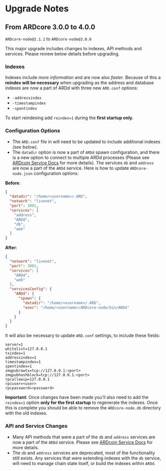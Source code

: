 # Upgrade Notes

## From ARDcore 3.0.0 to 4.0.0

`ARDcore-node@2.1.1` to `ARDcore-node@3.0.0`

This major upgrade includes changes to indexes, API methods and services. Please review below details before upgrading.

### Indexes

Indexes include *more information* and are now also *faster*. Because of this a **reindex will be necessary** when upgrading as the address and database indexes are now a part of ARDd with three new `ARD.conf` options:
- `-addressindex`
- `-timestampindex`
- `-spentindex`

To start reindexing add `reindex=1` during the **first startup only**.

### Configuration Options

- The `ARD.conf` file in will need to be updated to include additional indexes *(see below)*.
- The `datadir` option is now a part of `ARDd` spawn configuration, and there is a new option to connect to multiple ARDd processes (Please see [ARDcoin Service Docs](services/ARDd.md) for more details). The services `db` and `address` are now a part of the `ARDd` service. Here is how to update `ARDcore-node.json` configuration options:

**Before**:
```json
{
  "datadir": "/home/<username>/.ARD",
  "network": "livenet",
  "port": 3001,
  "services": [
    "address",
    "ARDd",
    "db",
    "web"
  ]
}
```

**After**:
```json
{
  "network": "livenet",
  "port": 3001,
  "services": [
    "ARDd",
    "web"
  ],
  "servicesConfig": {
    "ARDd": {
      "spawn": {
        "datadir": "/home/<username>/.ARD",
        "exec": "/home/<username>/ARDcore-node/bin/ARDd"
      }
    }
  }
}
```

It will also be necessary to update `ARD.conf` settings, to include these fields:
```
server=1
whitelist=127.0.0.1
txindex=1
addressindex=1
timestampindex=1
spentindex=1
zmqpubrawtx=tcp://127.0.0.1:<port>
zmqpubhashblock=tcp://127.0.0.1:<port>
rpcallowip=127.0.0.1
rpcuser=<user>
rpcpassword=<password>
```

**Important**: Once changes have been made you'll also need to add the `reindex=1` option **only for the first startup** to regenerate the indexes. Once this is complete you should be able to remove the `ARDcore-node.db` directory with the old indexes.

### API and Service Changes
- Many API methods that were a part of the `db` and `address` services are now a part of the `ARDd` service. Please see [ARDcoin Service Docs](services/ARDd.md) for more details.
- The `db` and `address` services are deprecated, most of the functionality still exists. Any services that were extending indexes with the `db` service, will need to manage chain state itself, or build the indexes within `ARDd`.
